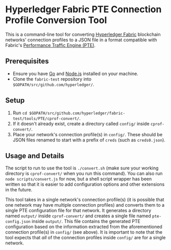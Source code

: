 # Hyperledger Fabric PTE Connection Profile Conversion Tool

This is a command-line tool for converting [Hyperledger Fabric](https://www.hyperledger.org/projects/fabric) blockchain networks' connection profiles to a JSON file in a format compatible with Fabric's [Performance Traffic Engine (PTE)](https://github.com/hyperledger/fabric-test/tree/master/tools/PTE).

## Prerequisites

* Ensure you have [Go](https://golang.org/) and [Node.js](https://nodejs.org/en/) installed on your machine.
* Clone the `fabric-test` repository into `$GOPATH/src/github.com/hyperledger/`.

## Setup

1. Run `cd $GOPATH/src/github.com/hyperledger/fabric-test/tools/PTE/cprof-convert/`.
2. If it doesn't already exist, create a directory called `config/` inside `cprof-convert/`.
3. Place your network's connection profile(s) in `config/`. These should be JSON files renamed to start with a prefix of `creds` (such as `creds0.json`).

## Usage and Details

The script to run to use the tool is `./convert.sh` (make sure your working directory is `cprof-convert/` when you run this command).
You can also run `node scripts/convert.js` for now, but a shell script wrapper has been written so that it is easier to add configuration options and other extensions in the future.

This tool takes in a single network's connection profile(s) (it is possible that one network may have multiple connection profiles) and converts them to a single PTE configuration file for that network.
It generates a directory named `output/` inside `cprof-convert/` and creates a single file named `pte-config.json` inside `output/`.
This file contains the generated PTE configuration based on the information extracted from the aforementioned connection profile(s) in `config/` (see above).
It is important to note that the tool expects that _all_ of the connection profiles inside `config/` are for a single network.
